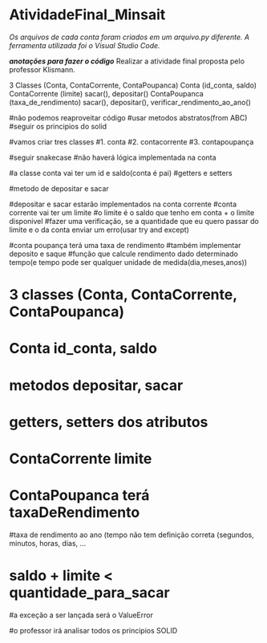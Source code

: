 # AtividadeFinal_Minsait

*Os arquivos de cada conta foram criados em um arquivo.py diferente. A ferramenta utilizada foi o Visual Studio Code.*

***anotações para fazer o código***
Realizar a atividade final proposta pelo professor Klismann.

3 Classes (Conta, ContaCorrente, ContaPoupanca)
Conta (id_conta, saldo)
ContaCorrente (limite)
sacar(), depositar()
ContaPoupanca (taxa_de_rendimento)
sacar(), depositar(), verificar_rendimento_ao_ano()


#não podemos reaproveitar código
#usar metodos abstratos(from ABC)
#seguir os principios do solid

#vamos criar tres classes
#1. conta
#2. contacorrente
#3. contapoupança

#seguir snakecase
#não haverá lógica implementada na conta

#a classe conta vai ter um id e saldo(conta é pai)
#getters e setters

#metodo de depositar e sacar

#depositar e sacar estarão implementados na conta corrente
#conta corrente vai ter um limite
#o limite é o saldo que tenho em conta + o limite disponivel
#fazer uma verificação, se a quantidade que eu quero passar do limite e o da conta enviar um erro(usar try and except)


#conta poupança terá uma taxa de rendimento
#também implementar deposito e saque
#função que calcule rendimento dado determinado tempo(e tempo pode ser qualquer unidade de medida(dia,meses,anos))



# 3 classes (Conta, ContaCorrente, ContaPoupanca)

# Conta id_conta, saldo

# metodos depositar, sacar

# getters, setters dos atributos

# ContaCorrente limite

# ContaPoupanca terá taxaDeRendimento

#taxa de rendimento ao ano (tempo não tem definição correta (segundos, minutos, horas, dias, ...

# saldo + limite < quantidade_para_sacar

#a exceção a ser lançada será o ValueError

#o professor irá analisar todos os principios SOLID
